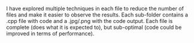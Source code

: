 I have explored multiple techniques in each file to reduce the number of files and make it easier to observe the results. Each sub-folder contains a .cpp file with code and a .jpg/.png with the code output. Each file is complete (does what it is expected to), but sub-optimal (code could be improved in terms of performance).
